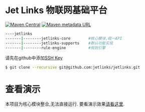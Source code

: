 # Jet Links 物联网基础平台
[![Maven Central](https://img.shields.io/maven-central/v/org.jetlinks/jetlinks.svg)](http://search.maven.org/#search%7Cga%7C1%7Cjetlinks)
[![Maven metadata URL](https://img.shields.io/maven-metadata/v/https/oss.sonatype.org/content/repositories/snapshots/org/jetlinks/jetlinks/maven-metadata.xml.svg)](https://oss.sonatype.org/content/repositories/snapshots/org/jetlinks/jetlinks)

```bash
----jetlinks
-------|--------jetlinks-core        #核心模块,统一API
-------|--------jetlinks-supports    #默认功能实现
-------|--------rule-engine          #规则引擎

```

请先在github中添加[SSH Key](https://github.com/settings/keys)
```bash
$ git clone --recursive git@github.com:jetlinks/jetlinks.git
```


# 查看演示
本项目为核心模块整合,无法直接运行. 要看演示效果[请看这里](https://github.com/jetlinks/jetlinks-community).